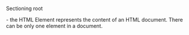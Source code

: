 Sectioning root
<body>	- the HTML <body> Element represents the content of an HTML document. There can be only one <body> element in a document.
